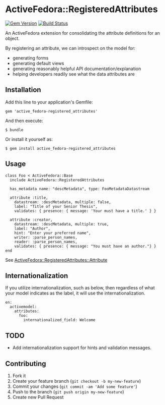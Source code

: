 # ActiveFedora::RegisteredAttributes

[![Gem Version](https://badge.fury.io/rb/active_fedora-registered_attributes.png)](http://badge.fury.io/rb/active_fedora-registered_attributes)
[![Build Status](https://travis-ci.org/projecthydra/active_fedora-registered_attributes.png?branch=master)](https://travis-ci.org/projecthydra/active_fedora-registered_attributes)

An ActiveFedora extension for consolidating the attribute definitions for an object.

By registering an attribute, we can introspect on the model for:

* generating forms
* generating default views
* generating reasonably helpful API documentation/explanation
* helping developers readily see what the data attributes are

## Installation

Add this line to your application's Gemfile:

    gem 'active_fedora-registered_attributes'

And then execute:

    $ bundle

Or install it yourself as:

    $ gem install active_fedora-registered_attributes

## Usage

    class Foo < ActiveFedora::Base
      include ActiveFedora::RegisteredAttributes

      has_metadata name: "descMetadata", type: FooMetadataDatastream

      attribute :title,
        datastream: :descMetadata, multiple: false,
        label: "Title of your Senior Thesis",
        validates: { presence: { message: 'Your must have a title.' } }

      attribute :creator,
        datastream: :descMetadata, multiple: true,
        label: "Author",
        hint: "Enter your preferred name",
        writer: :parse_person_names,
        reader: :parse_person_names,
        validates: { presence: { message: "You must have an author."} }
    end

See [ActiveFedora::RegisteredAttributes::Attribute](lib/active_fedora/registered_attributes/attribute.rb)

## Internationalization

If you utilize internationalization, such as below, then regardless of what
your model indicates as the label, it will use the internationalization.

    en:
      activemodel:
        attributes:
          foo:
            internationalized_field: Welcome

## TODO

* Add internationalization support for hints and validation messages.

## Contributing

1. Fork it
2. Create your feature branch (`git checkout -b my-new-feature`)
3. Commit your changes (`git commit -am 'Add some feature'`)
4. Push to the branch (`git push origin my-new-feature`)
5. Create new Pull Request
